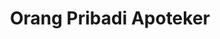 ---
id: 75
title : Orang Pribadi Apoteker
linkurl: https://drive.google.com/drive/folders/1daPDggpEBpPEuw9eAMNQokRIfyhpMHiG?usp=sharing
fitur : aspekpajak
createdTime : 31/07/2019
modifiedTime : 06/01/2020
topik: Versi Lengkap
img: pills.png
---